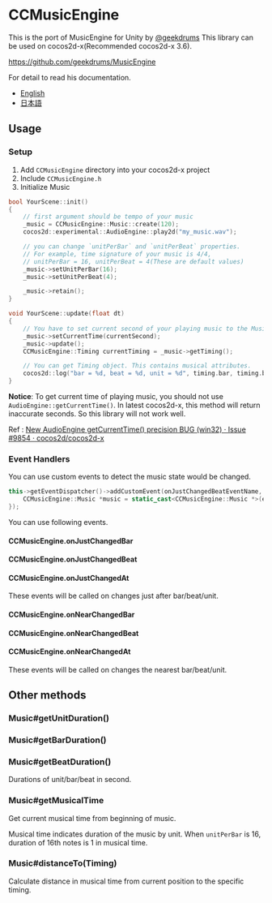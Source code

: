 # CCMusicEngine

This is the port of MusicEngine for Unity by [@geekdrums](https://github.com/geekdrums/)
This library can be used on cocos2d-x(Recommended cocos2d-x 3.6).

https://github.com/geekdrums/MusicEngine

For detail to read his documentation.

- [English](https://github.com/geekdrums/MusicEngine/blob/master/AboutMusicEngineEn.pdf)
- [日本語](https://github.com/geekdrums/MusicEngine/blob/master/AboutMusicEngine.pdf)

## Usage

### Setup

1. Add `CCMusicEngine` directory into your cocos2d-x project
2. Include `CCMusicEngine.h`
3. Initialize Music

```cpp
bool YourScene::init()
{
    // first argument should be tempo of your music
    _music = CCMusicEngine::Music::create(120);
    cocos2d::experimental::AudioEngine::play2d("my_music.wav");

    // you can change `unitPerBar` and `unitPerBeat` properties.
    // For example, time signature of your music is 4/4,
    // unitPerBar = 16, unitPerBeat = 4(These are default values)
    _music->setUnitPerBar(16);
    _music->setUnitPerBeat(4);

    _music->retain();
}

void YourScene::update(float dt) 
{
    // You have to set current second of your playing music to the Music instance manually.
    _music->setCurrentTime(currentSecond);
    _music->update();
    CCMusicEngine::Timing currentTiming = _music->getTiming();

    // You can get Timing object. This contains musical attributes.
    cocos2d::log("bar = %d, beat = %d, unit = %d", timing.bar, timing.beat, timing.unit);
}
```

**Notice**: To get current time of playing music, you should not use `AudioEngine::getCurrentTime()`.
In latest cocos2d-x, this method will return inaccurate seconds. So this library will not work well.

Ref : [New AudioEngine getCurrentTime() precision BUG (win32) · Issue #9854 · cocos2d/cocos2d-x](https://github.com/cocos2d/cocos2d-x/issues/9854)

### Event Handlers

You can use custom events to detect the music state would be changed.

```cpp
this->getEventDispatcher()->addCustomEvent(onJustChangedBeatEventName, [](Event *event) {
    CCMusicEngine::Music *music = static_cast<CCMusicEngine::Music *>(event->getUserData());
});
```

You can use following events.

#### CCMusicEngine.onJustChangedBar
#### CCMusicEngine.onJustChangedBeat
#### CCMusicEngine.onJustChangedAt

These events will be called on changes just after bar/beat/unit.

#### CCMusicEngine.onNearChangedBar
#### CCMusicEngine.onNearChangedBeat
#### CCMusicEngine.onNearChangedAt

These events will be called on changes the nearest bar/beat/unit.

## Other methods

### Music#getUnitDuration()
### Music#getBarDuration()
### Music#getBeatDuration()

Durations of unit/bar/beat in second.

### Music#getMusicalTime

Get current musical time from beginning of music.

Musical time indicates duration of the music by unit.
When `unitPerBar` is 16, duration of 16th notes is 1 in musical time.

### Music#distanceTo(Timing)

Calculate distance in musical time from current position to the specific timing.
